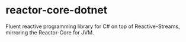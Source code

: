 # reactor-core-dotnet

Fluent reactive programming library for C# on top of Reactive-Streams, mirroring the Reactor-Core for JVM.